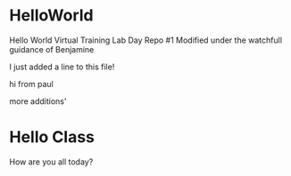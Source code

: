 # HelloWorld
Hello World Virtual Training Lab Day Repo #1
Modified under the watchfull guidance of Benjamine

I just added a line to this file!

 hi from paul 
 
 more additions'

# Hello Class
How are you all today?
